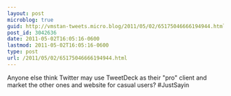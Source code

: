 ```yaml
---
layout: post
microblog: true
guid: http://vmstan-tweets.micro.blog/2011/05/02/65175046666194944.html
post_id: 3042636
date: 2011-05-02T16:05:16-0600
lastmod: 2011-05-02T16:05:16-0600
type: post
url: /2011/05/02/65175046666194944.html
---
```

Anyone else think Twitter may use TweetDeck as their "pro" client and market the other ones and website for casual users? #JustSayin
